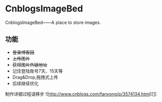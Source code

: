 CnblogsImageBed
===============

CnblogsImageBed——A place to store images.

## 功能
* <del>登录博客园</del>
* <del>上传图片</del>
* <del>获得图片外链地址</del>
* 记住登陆账号7天、15天等
* Drag&Drop,拖拽式上传
* 后续继续优化

制作详细过程请移步 ![http://www.cnblogs.com/fanyong/p/3574134.html][1]


[1]: http://www.cnblogs.com/fanyong/p/3574134.html